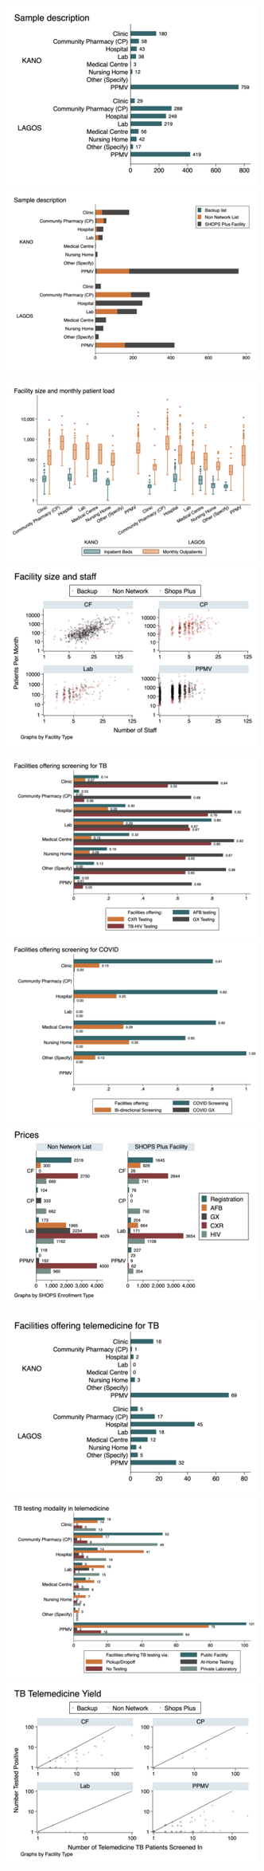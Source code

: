 

![](img/fac-type.png)
![](img/fac-type-shops.png)

![](img/fac-size.png)
![](img/fac-size-2.png)


![](img/test-tb.png)
![](img/test-covid.png)
![](img/test-prices.png)


![](img/tb-telemed.png)
![](img/tb-telemed-test.png)
![](img/tb-telemed-yield.png)
